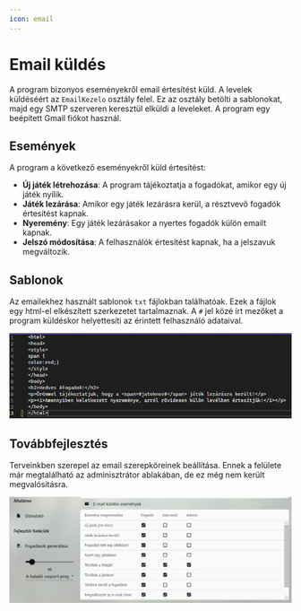 ```yaml
---
icon: email
---
```

# Email küldés
A program bizonyos eseményekről email értesítést küld. A levelek küldéséért az `EmailKezelo` osztály felel. Ez az osztály 
betölti a sablonokat, majd egy SMTP szerveren keresztül elküldi a leveleket. A program egy beépített Gmail fiókot használ.

## Események
A program a következő eseményekről küld értesítést:

- **Új játék létrehozása**: A program tájékoztatja a fogadókat, amikor egy új játék nyílik.
- **Játék lezárása**: Amikor egy játék lezárásra kerül, a résztvevő fogadók értesítést kapnak.
- **Nyeremény**: Egy játék lezárásakor a nyertes fogadók külön emailt kapnak.
- **Jelszó módosítása**: A felhasználók értesítést kapnak, ha a jelszavuk megváltozik.

## Sablonok
Az emailekhez használt sablonok `txt` fájlokban találhatóak. Ezek a fájlok egy html-el elkészített szerkezetet tartalmaznak.
A `#` jel közé írt mezőket a program küldéskor helyettesíti az érintett felhasználó adataival.

![Egy levélsablon](../img/fejlesztoi/email/sablon.png)

## Továbbfejlesztés
Terveinkben szerepel az email szerepköreinek beállítása. Ennek a felülete már megtalálható az adminisztrátor ablakában, 
de ez még nem került megvalósításra.

![Email beállítások táblázat](../img/felhasznaloi/adminisztratoroknak/emailtablazat.jpg)
